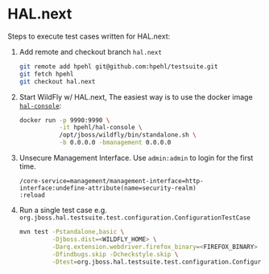 # HAL.next

Steps to execute test cases written for HAL.next:

1. Add remote and checkout branch `hal.next`  
    ```bash
    git remote add hpehl git@github.com:hpehl/testsuite.git
    git fetch hpehl
    git checkout hal.next 
    ```

1. Start WildFly w/ HAL.next,  The easiest way is to use the docker image [`hal-console`](https://hub.docker.com/r/hpehl/hal-console/):  
    ```bash
    docker run -p 9990:9990 \
               -it hpehl/hal-console \
               /opt/jboss/wildfly/bin/standalone.sh \
               -b 0.0.0.0 -bmanagement 0.0.0.0
    ```
    
1. Unsecure Management Interface. Use `admin:admin` to login for the first time.   
    ```
    /core-service=management/management-interface=http-interface:undefine-attribute(name=security-realm)
    :reload
    ```
      
1. Run a single test case e.g. `org.jboss.hal.testsuite.test.configuration.ConfigurationTestCase`  
    ```bash
    mvn test -Pstandalone,basic \
             -Djboss.dist=<WILDFLY_HOME> \
             -Darq.extension.webdriver.firefox_binary=<FIREFOX_BINARY> \
             -Dfindbugs.skip -Dcheckstyle.skip \
             -Dtest=org.jboss.hal.testsuite.test.configuration.ConfigurationTestCase
    ```
